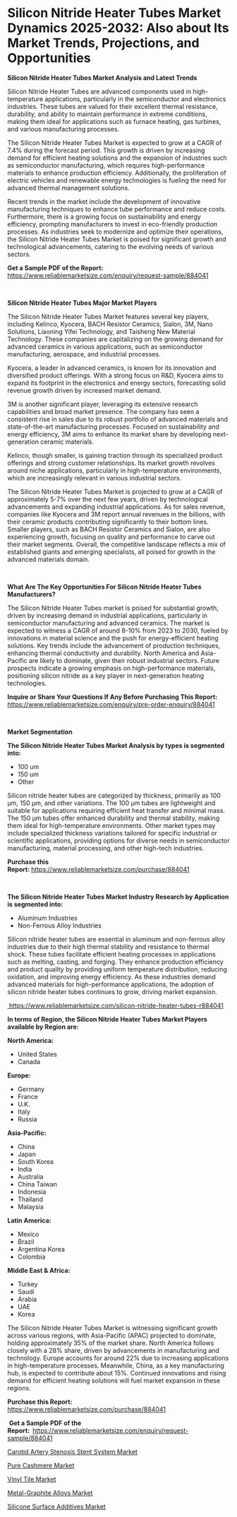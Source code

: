 <p><h1>Silicon Nitride Heater Tubes Market Dynamics 2025-2032: Also about Its Market Trends, Projections, and Opportunities</h1></p><p><strong>Silicon Nitride Heater Tubes Market Analysis and Latest Trends</strong></p>
<p><p>Silicon Nitride Heater Tubes are advanced components used in high-temperature applications, particularly in the semiconductor and electronics industries. These tubes are valued for their excellent thermal resistance, durability, and ability to maintain performance in extreme conditions, making them ideal for applications such as furnace heating, gas turbines, and various manufacturing processes.</p><p>The Silicon Nitride Heater Tubes Market is expected to grow at a CAGR of 7.4% during the forecast period. This growth is driven by increasing demand for efficient heating solutions and the expansion of industries such as semiconductor manufacturing, which requires high-performance materials to enhance production efficiency. Additionally, the proliferation of electric vehicles and renewable energy technologies is fueling the need for advanced thermal management solutions.</p><p>Recent trends in the market include the development of innovative manufacturing techniques to enhance tube performance and reduce costs. Furthermore, there is a growing focus on sustainability and energy efficiency, prompting manufacturers to invest in eco-friendly production processes. As industries seek to modernize and optimize their operations, the Silicon Nitride Heater Tubes Market is poised for significant growth and technological advancements, catering to the evolving needs of various sectors.</p></p>
<p><strong>Get a Sample PDF of the Report:&nbsp;</strong> <a href="https://www.reliablemarketsize.com/enquiry/request-sample/884041?utm_campaign=1898&utm_medium=2&utm_source=Github&utm_content=ia&utm_term=30012025&utm_id=silicon-nitride-heater-tubes">https://www.reliablemarketsize.com/enquiry/request-sample/884041</a></p>
<p>&nbsp;</p>
<p><strong>Silicon Nitride Heater Tubes Major Market Players</strong></p>
<p><p>The Silicon Nitride Heater Tubes Market features several key players, including Kelinco, Kyocera, BACH Resistor Ceramics, Sialon, 3M, Nano Solutions, Liaoning Yifei Technology, and Taisheng New Material Technology. These companies are capitalizing on the growing demand for advanced ceramics in various applications, such as semiconductor manufacturing, aerospace, and industrial processes.</p><p>Kyocera, a leader in advanced ceramics, is known for its innovation and diversified product offerings. With a strong focus on R&D, Kyocera aims to expand its footprint in the electronics and energy sectors, forecasting solid revenue growth driven by increased market demand.</p><p>3M is another significant player, leveraging its extensive research capabilities and broad market presence. The company has seen a consistent rise in sales due to its robust portfolio of advanced materials and state-of-the-art manufacturing processes. Focused on sustainability and energy efficiency, 3M aims to enhance its market share by developing next-generation ceramic materials.</p><p>Kelinco, though smaller, is gaining traction through its specialized product offerings and strong customer relationships. Its market growth revolves around niche applications, particularly in high-temperature environments, which are increasingly relevant in various industrial sectors.</p><p>The Silicon Nitride Heater Tubes Market is projected to grow at a CAGR of approximately 5-7% over the next few years, driven by technological advancements and expanding industrial applications. As for sales revenue, companies like Kyocera and 3M report annual revenues in the billions, with their ceramic products contributing significantly to their bottom lines. Smaller players, such as BACH Resistor Ceramics and Sialon, are also experiencing growth, focusing on quality and performance to carve out their market segments. Overall, the competitive landscape reflects a mix of established giants and emerging specialists, all poised for growth in the advanced materials domain.</p></p>
<p>&nbsp;</p>
<p><strong>What Are The Key Opportunities For Silicon Nitride Heater Tubes Manufacturers?</strong></p>
<p><p>The Silicon Nitride Heater Tubes market is poised for substantial growth, driven by increasing demand in industrial applications, particularly in semiconductor manufacturing and advanced ceramics. The market is expected to witness a CAGR of around 8-10% from 2023 to 2030, fueled by innovations in material science and the push for energy-efficient heating solutions. Key trends include the advancement of production techniques, enhancing thermal conductivity and durability. North America and Asia-Pacific are likely to dominate, given their robust industrial sectors. Future prospects indicate a growing emphasis on high-performance materials, positioning silicon nitride as a key player in next-generation heating technologies.</p></p>
<p><strong>Inquire or Share Your Questions If Any Before Purchasing This Report:</strong> <a href="https://www.reliablemarketsize.com/enquiry/pre-order-enquiry/884041?utm_campaign=1898&utm_medium=2&utm_source=Github&utm_content=ia&utm_term=30012025&utm_id=silicon-nitride-heater-tubes">https://www.reliablemarketsize.com/enquiry/pre-order-enquiry/884041</a></p>
<p>&nbsp;</p>
<p><strong>Market Segmentation</strong></p>
<p><strong>The Silicon Nitride Heater Tubes Market Analysis by types is segmented into:</strong></p>
<p><ul><li>100 um</li><li>150 um</li><li>Other</li></ul></p>
<p><p>Silicon nitride heater tubes are categorized by thickness, primarily as 100 µm, 150 µm, and other variations. The 100 µm tubes are lightweight and suitable for applications requiring efficient heat transfer and minimal mass. The 150 µm tubes offer enhanced durability and thermal stability, making them ideal for high-temperature environments. Other market types may include specialized thickness variations tailored for specific industrial or scientific applications, providing options for diverse needs in semiconductor manufacturing, material processing, and other high-tech industries.</p></p>
<p><strong>Purchase this Report:&nbsp;</strong><a href="https://www.reliablemarketsize.com/purchase/884041?utm_campaign=1898&utm_medium=2&utm_source=Github&utm_content=ia&utm_term=30012025&utm_id=silicon-nitride-heater-tubes">https://www.reliablemarketsize.com/purchase/884041</a></p>
<p>&nbsp;</p>
<p><strong>The Silicon Nitride Heater Tubes Market Industry Research by Application is segmented into:</strong></p>
<p><ul><li>Aluminum Industries</li><li>Non-Ferrous Alloy Industries</li></ul></p>
<p><p>Silicon nitride heater tubes are essential in aluminum and non-ferrous alloy industries due to their high thermal stability and resistance to thermal shock. These tubes facilitate efficient heating processes in applications such as melting, casting, and forging. They enhance production efficiency and product quality by providing uniform temperature distribution, reducing oxidation, and improving energy efficiency. As these industries demand advanced materials for high-performance applications, the adoption of silicon nitride heater tubes continues to grow, driving market expansion.</p></p>
<p><a href="https://www.reliablemarketsize.com/silicon-nitride-heater-tubes-r884041?utm_campaign=1898&utm_medium=2&utm_source=Github&utm_content=ia&utm_term=30012025&utm_id=silicon-nitride-heater-tubes">&nbsp;https://www.reliablemarketsize.com/silicon-nitride-heater-tubes-r884041</a></p>
<p><strong>In terms of Region, the Silicon Nitride Heater Tubes Market Players available by Region are:</strong></p>
<p>
    <p> <strong> North America: </strong>
        <ul>
            <li>United States</li>
            <li>Canada</li>
        </ul>
        </p> 
    <p> <strong> Europe: </strong>
        <ul>
            <li>Germany</li>
            <li>France</li>
            <li>U.K.</li>
            <li>Italy</li>
            <li>Russia</li>
        </ul>
        </p> 
    <p> <strong> Asia-Pacific: </strong>
        <ul>
            <li>China</li>
            <li>Japan</li>
            <li>South Korea</li>
            <li>India</li>
            <li>Australia</li>
            <li>China Taiwan</li>
            <li>Indonesia</li>
            <li>Thailand</li>
            <li>Malaysia</li>
        </ul>
        </p> 
    <p> <strong> Latin America: </strong>
        <ul>
            <li>Mexico</li>
            <li>Brazil</li>
            <li>Argentina Korea</li>
            <li>Colombia</li>
        </ul>
        </p> 
    <p> <strong> Middle East & Africa: </strong>
        <ul>
            <li>Turkey</li>
            <li>Saudi</li>
            <li>Arabia</li>
            <li>UAE</li>
            <li>Korea</li>
        </ul>
    </p>
    </p>
<p><p>The Silicon Nitride Heater Tubes Market is witnessing significant growth across various regions, with Asia-Pacific (APAC) projected to dominate, holding approximately 35% of the market share. North America follows closely with a 28% share, driven by advancements in manufacturing and technology. Europe accounts for around 22% due to increasing applications in high-temperature processes. Meanwhile, China, as a key manufacturing hub, is expected to contribute about 15%. Continued innovations and rising demand for efficient heating solutions will fuel market expansion in these regions.</p></p>
<p><strong>Purchase this Report: </strong><a href="https://www.reliablemarketsize.com/purchase/884041?utm_campaign=1898&utm_medium=2&utm_source=Github&utm_content=ia&utm_term=30012025&utm_id=silicon-nitride-heater-tubes">https://www.reliablemarketsize.com/purchase/884041</a></p>
<p>&nbsp;<strong>Get a Sample PDF of the Report:&nbsp;&nbsp;</strong><a href="https://www.reliablemarketsize.com/enquiry/request-sample/884041?utm_campaign=1898&utm_medium=2&utm_source=Github&utm_content=ia&utm_term=30012025&utm_id=silicon-nitride-heater-tubes">https://www.reliablemarketsize.com/enquiry/request-sample/884041</a></p>
<p><strong></strong></p>
<p><p><a href="https://www.linkedin.com/pulse/carotid-artery-stenosis-stent-system-market-research-future-jeonc?utm_campaign=1898&utm_medium=2&utm_source=Github&utm_content=ia&utm_term=30012025&utm_id=silicon-nitride-heater-tubes">Carotid Artery Stenosis Stent System Market</a></p><p><a href="https://github.com/OlenFleming68/Market-Research-Report-List-1/blob/main/pure-cashmere-market.md?utm_campaign=1898&utm_medium=2&utm_source=Github&utm_content=ia&utm_term=30012025&utm_id=silicon-nitride-heater-tubes">Pure Cashmere Market</a></p><p><a href="https://github.com/lindaopodray/Market-Research-Report-List-1/blob/main/vinyl-tile-market.md?utm_campaign=1898&utm_medium=2&utm_source=Github&utm_content=ia&utm_term=30012025&utm_id=silicon-nitride-heater-tubes">Vinyl Tile Market</a></p><p><a href="https://www.linkedin.com/pulse/detailed-analysis-metal-graphite-alloys-market-growth-k0irc?utm_campaign=1898&utm_medium=2&utm_source=Github&utm_content=ia&utm_term=30012025&utm_id=silicon-nitride-heater-tubes">Metal-Graphite Alloys Market</a></p><p><a href="https://www.linkedin.com/pulse/swot-analysis-regional-outlook-deployment-revenue-forecasts-qglre?utm_campaign=1898&utm_medium=2&utm_source=Github&utm_content=ia&utm_term=30012025&utm_id=silicon-nitride-heater-tubes">Silicone Surface Additives Market</a></p></p>